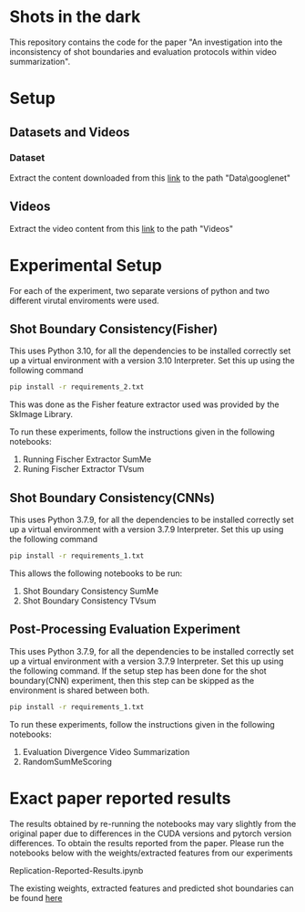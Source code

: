 # Shots in the dark

This repository contains the code for the paper "An investigation into the inconsistency of shot boundaries and evaluation protocols within video summarization".

# Setup


## Datasets and Videos
### Dataset
Extract the content downloaded from this [link](https://drive.google.com/file/d/1GmEHfITTp_bDJ3l_mC9KnOsxD-onCrpn/view?usp=sharing) to the path "Data\googlenet"

## Videos
Extract the video content from this [link](https://drive.google.com/file/d/1z8u1VoXEUvPIWWZpX-pd8TJGrbydxOJM/view?usp=sharing) to the path "Videos" 


# Experimental Setup
For each of the experiment, two separate versions of python and two different virutal enviroments were used. 

## Shot Boundary Consistency(Fisher) 

This uses Python 3.10, for all the dependencies to be installed correctly set up a virtual environment with a version 3.10 Interpreter. Set this up using the following command

```bash
pip install -r requirements_2.txt
```
This was done as the Fisher feature extractor used was provided by the SkImage Library.

To run these experiments, follow the instructions given in the following notebooks:

1. Running Fischer Extractor SumMe
2. Runing Fischer Extractor TVsum


## Shot Boundary Consistency(CNNs) 
This uses Python 3.7.9, for all the dependencies to be installed correctly set up a virtual environment with a version 3.7.9 Interpreter. Set this up using the following command
```bash
pip install -r requirements_1.txt
```
This allows the following notebooks to be run: 

1. Shot Boundary Consistency SumMe
2. Shot Boundary Consistency TVsum

## Post-Processing Evaluation Experiment

This uses Python 3.7.9, for all the dependencies to be installed correctly set up a virtual environment with a version 3.7.9 Interpreter. Set this up using the following command. If the setup step has been done for the shot boundary(CNN) experiment, then this step can be skipped as the environment is shared between both. 

```bash
pip install -r requirements_1.txt
```

To run these experiments, follow the instructions given in the following notebooks:

1. Evaluation Divergence Video Summarization
2. RandomSumMeScoring


# Exact paper reported results

The results obtained by re-running the notebooks may vary slightly from the original paper due to differences in the CUDA versions and pytorch version differences. To obtain the results reported from the paper. Please run the notebooks below with the weights/extracted features from our experiments

Replication-Reported-Results.ipynb

The existing weights, extracted features and predicted shot boundaries can be found [here]() 


